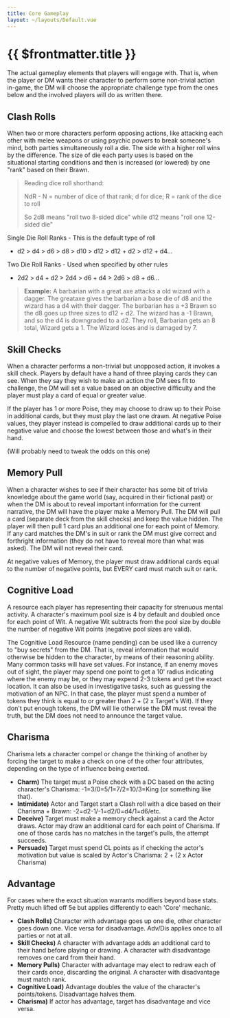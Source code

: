 ```yaml
---
title: Core Gameplay
layout: ~/layouts/Default.vue
---
```


# {{ $frontmatter.title }}

The actual gameplay elements that players will engage with. That is, when the
player or DM wants their character to perform some non-trivial action in-game,
the DM will choose the appropriate challenge type from the ones below and the
involved players will do as written there.

## Clash Rolls

When two or more characters perform opposing actions, like attacking each other
with melee weapons or using psychic powers to break someone's mind, both parties
simultaneously roll a die. The side with a higher roll wins by the difference.
The size of die each party uses is based on the situational starting conditions
and then is increased (or lowered) by one "rank" based on their Brawn.

> Reading dice roll shorthand:
>
> NdR - N = number of dice of that rank; d for dice; R = rank of the dice to
> roll
>
> So 2d8 means "roll two 8-sided dice" while d12 means "roll one 12-sided die"

Single Die Roll Ranks - This is the default type of roll

- d2 > d4 > d6 > d8 > d10 > d12 > d12 + d2 > d12 + d4...

Two Die Roll Ranks - Used when specified by other rules

- 2d2 > d4 + d2 > 2d4 > d6 + d4 > 2d6 > d8 + d6...

> **Example:** A barbarian with a great axe attacks a old wizard with a dagger.
> The greataxe gives the barbarian a base die of d8 and the wizard has a d4 with
> their dagger. The barbarian has a +3 Brawn so the d8 goes up three sizes to
> d12 + d2. The wizard has a -1 Brawn, and so the d4 is downgraded to a d2. They
> roll, Barbarian gets an 8 total, Wizard gets a 1. The Wizard loses and is
> damaged by 7.

## Skill Checks

When a character performs a non-trivial but unopposed action, it invokes a skill
check. Players by default have a hand of three playing cards they can see. When
they say they wish to make an action the DM sees fit to challenge, the DM will
set a value based on an objective difficulty and the player must play a card of
equal or greater value.

If the player has 1 or more Poise, they may choose to draw up to their Poise in
additional cards, but they must play the last one drawn. At negative Poise
values, they player instead is compelled to draw additional cards up to their
negative value and choose the lowest between those and what's in their hand.

(Will probably need to tweak the odds on this one)

## Memory Pull

When a character wishes to see if their character has some bit of trivia
knowledge about the game world (say, acquired in their fictional past) or when
the DM is about to reveal important information for the current narrative, the
DM will have the player make a Memory Pull. The DM will pull a card (separate
deck from the skill checks) and keep the value hidden. The player will then pull
1 card plus an additional one for each point of Memory. If any card matches the
DM's in suit or rank the DM must give correct and forthright information (they
do not have to reveal more than what was asked). The DM will not reveal their
card.

At negative values of Memory, the player must draw additional cards equal to the
number of negative points, but EVERY card must match suit or rank.

## Cognitive Load

A resource each player has representing their capacity for strenuous mental
activity. A character's maximum pool size is 4 by default and doubled once for
each point of Wit. A negative Wit subtracts from the pool size by double the
number of negative Wit points (negative pool sizes are valid).

The Cognitive Load Resource (name pending) can be used like a currency to "buy
secrets" from the DM. That is, reveal information that would otherwise be hidden
to the character, by means of their reasoning ability. Many common tasks will
have set values. For instance, if an enemy moves out of sight, the player may
spend one point to get a 10' radius indicating where the enemy may be, or they
may expend 2-3 tokens and get the exact location. It can also be used in
investigative tasks, such as guessing the motivation of an NPC. In that case,
the player must spend a number of tokens they think is equal to or greater than
2 + (2 x Target's Wit). If they don't put enough tokens, the DM will lie
otherwise the DM must reveal the truth, but the DM does not need to announce the
target value.

## Charisma

Charisma lets a character compel or change the thinking of another by forcing
the target to make a check on one of the other four attributes, depending on the
type of influence being exerted.

- **Charm)** The target must a Poise check with a DC based on the acting
  character's Charisma: -1=3/0=5/1=7/2=10/3=King (or something like that).
- **Intimidate)** Actor and Target start a Clash roll with a dice based on their
  Charisma + Brawn: -2=d2-1/-1=d2/0=d4/1=d6/etc.
- **Deceive)** Target must make a memory check against a card the Actor draws.
  Actor may draw an additional card for each point of Charisma. If one of those
  cards has no matches in the target's pulls, the attempt succeeds.
- **Persuade)** Target must spend CL points as if checking the actor's
  motivation but value is scaled by Actor's Charisma: 2 + (2 x Actor Charisma)

## Advantage

For cases where the exact situation warrants modifiers beyond base stats. Pretty
much lifted off 5e but applies differently to each 'Core' mechanic.

- **Clash Rolls)** Character with advantage goes up one die, other character
  goes down one. Vice versa for disadvantage. Adv/Dis applies once to all
  parties or not at all.
- **Skill Checks)** A character with advantage adds an additional card to their
  hand before playing or drawing. A character with disadvantage removes one card
  from their hand.
- **Memory Pulls)** Character with advantage may elect to redraw each of their
  cards once, discarding the original. A character with disadvantage must match
  rank.
- **Cognitive Load)** Advantage doubles the value of the character's
  points/tokens. Disadvantage halves them.
- **Charisma)** If actor has advantage, target has disadvantage and vice versa.
